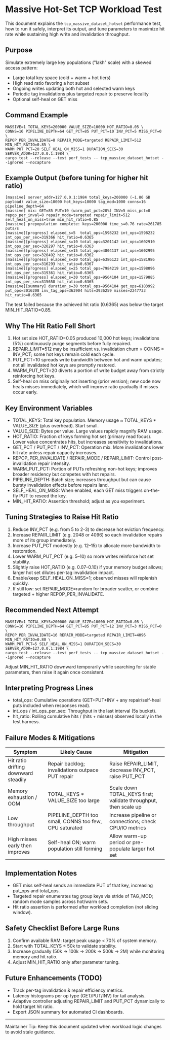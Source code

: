 # Massive Hot-Set TCP Workload Test

This document explains the `tcp_massive_dataset_hotset` performance test, how to run it safely, interpret its output, and tune parameters to maximize hit rate while sustaining high write and invalidation throughput.

## Purpose
Simulate extremely large key populations ("lakh" scale) with a skewed access pattern:
- Large total key space (cold + warm + hot tiers)
- High read ratio favoring a hot subset
- Ongoing writes updating both hot and selected warm keys
- Periodic tag invalidations plus targeted repair to preserve locality
- Optional self-heal on GET miss

## Command Example
```
MASSIVE=1 TOTAL_KEYS=200000 VALUE_SIZE=10000 HOT_RATIO=0.05 \
CONNS=16 PIPELINE_DEPTH=64 GET_PCT=85 PUT_PCT=10 INV_PCT=5 MISS_PCT=0 \
REPOP_PER_INVALIDATE=8 REPAIR_MODE=targeted REPAIR_LIMIT=512 MIN_HIT_RATIO=0.85 \
WARM_PUT_PCT=20 SELF_HEAL_ON_MISS=1 DURATION_SECS=30 SERVER_ADDR=127.0.0.1:1984 \
cargo test --release --test perf_tests -- tcp_massive_dataset_hotset --ignored --nocapture
```

## Example Output (before tuning for higher hit ratio)
```
[massive] server_addr=127.0.0.1:1984 total_keys=200000 (~1.86 GB payload) value_size=10000 hot_keys=10000 tag_mod=1000 conns=16 pipeline_depth=64
[massive] mix: GET=85 PUT=10 (warm_put_pct=20%) INV=5 miss_pct=0 repop_per_inval=8 repair_mode=targeted repair_limit=512 self_heal_on_miss=true min_hit_ratio=0.85
[massive] prepopulation complete: keys=200000 time_s=0.76 rate=261785 puts/s
[massive][progress] elapsed_s=5  total_ops=1598232 int_ops=1598232 int_ops_per_sec=319366 hit_ratio=0.6365
[massive][progress] elapsed_s=10 total_ops=3201142 int_ops=1602910 int_ops_per_sec=320297 hit_ratio=0.6363
[massive][progress] elapsed_s=15 total_ops=4804137 int_ops=1602995 int_ops_per_sec=320492 hit_ratio=0.6362
[massive][progress] elapsed_s=20 total_ops=6386123 int_ops=1581986 int_ops_per_sec=316293 hit_ratio=0.6367
[massive][progress] elapsed_s=25 total_ops=7984219 int_ops=1598096 int_ops_per_sec=319361 hit_ratio=0.6365
[massive][progress] elapsed_s=30 total_ops=9564104 int_ops=1579885 int_ops_per_sec=315658 hit_ratio=0.6365
[massive][summary] duration_s=30 total_ops=9564104 get_ops=6183992 put_ops=3016208 inv_tag_ops=363904 hits=3936259 misses=2247733 hit_ratio=0.6365
```
The test failed because the achieved hit ratio (0.6365) was below the target MIN_HIT_RATIO=0.85.

## Why The Hit Ratio Fell Short
1. Hot set size HOT_RATIO=0.05 produced 10,000 hot keys; invalidations (5%) continuously purge segments before fully repaired.
2. REPAIR_LIMIT=512 may be insufficient vs. invalidation churn × CONNS × INV_PCT; some hot keys remain cold each cycle.
3. PUT_PCT=10 spreads write bandwidth between hot and warm updates; not all invalidated hot keys are promptly restored.
4. WARM_PUT_PCT=20 diverts a portion of write budget away from strictly reinforcing hot keys.
5. Self-heal on miss originally not inserting (prior version); new code now heals misses immediately, which will improve ratio gradually if misses occur early.

## Key Environment Variables
- TOTAL_KEYS: Total key population. Memory usage ≈ TOTAL_KEYS * VALUE_SIZE (plus overhead). Start small.
- VALUE_SIZE: Bytes per value. Large values rapidly magnify RAM usage.
- HOT_RATIO: Fraction of keys forming hot set (primary read focus). Lower value concentrates hits, but increases sensitivity to invalidations.
- GET_PCT / PUT_PCT / INV_PCT: Operation mix. More invalidations lower hit rate unless repair capacity increases.
- REPOP_PER_INVALIDATE / REPAIR_MODE / REPAIR_LIMIT: Control post-invalidation repair intensity.
- WARM_PUT_PCT: Portion of PUTs refreshing non-hot keys; improves broader residency but competes with hot repairs.
- PIPELINE_DEPTH: Batch size; increases throughput but can cause bursty invalidation effects before repairs land.
- SELF_HEAL_ON_MISS: When enabled, each GET miss triggers on-the-fly PUT to reseed the key.
- MIN_HIT_RATIO: Assertion threshold; adjust as you experiment.

## Tuning Strategies to Raise Hit Ratio
1. Reduce INV_PCT (e.g. from 5 to 2-3) to decrease hot eviction frequency.
2. Increase REPAIR_LIMIT (e.g. 2048 or 4096) so each invalidation repairs more of its group immediately.
3. Increase PUT_PCT modestly (e.g. 12–15) to allocate more bandwidth to restoration.
4. Lower WARM_PUT_PCT (e.g. 5–10) so more writes reinforce hot set stability.
5. Slightly raise HOT_RATIO (e.g. 0.07–0.10) if your memory budget allows; larger hot set dilutes per-tag invalidation impact.
6. Enable/keep SELF_HEAL_ON_MISS=1; observed misses will replenish quickly.
7. If still low: set REPAIR_MODE=random for broader scatter, or combine targeted + higher REPOP_PER_INVALIDATE.

## Recommended Next Attempt
```
MASSIVE=1 TOTAL_KEYS=200000 VALUE_SIZE=10000 HOT_RATIO=0.05 \
CONNS=16 PIPELINE_DEPTH=64 GET_PCT=85 PUT_PCT=12 INV_PCT=3 MISS_PCT=0 \
REPOP_PER_INVALIDATE=16 REPAIR_MODE=targeted REPAIR_LIMIT=4096 MIN_HIT_RATIO=0.80 \
WARM_PUT_PCT=5 SELF_HEAL_ON_MISS=1 DURATION_SECS=30 SERVER_ADDR=127.0.0.1:1984 \
cargo test --release --test perf_tests -- tcp_massive_dataset_hotset --ignored --nocapture
```
Adjust MIN_HIT_RATIO downward temporarily while searching for stable parameters, then raise it again once consistent.

## Interpreting Progress Lines
- total_ops: Cumulative operations (GET+PUT+INV + any repair/self-heal puts included when responses read).
- int_ops / int_ops_per_sec: Throughput in the last interval (5s bucket).
- hit_ratio: Rolling cumulative hits / (hits + misses) observed locally in the test harness.

## Failure Modes & Mitigations
| Symptom | Likely Cause | Mitigation |
|---------|--------------|-----------|
| Hit ratio drifting downward steadily | Repair backlog; invalidations outpace PUT repair | Raise REPAIR_LIMIT, decrease INV_PCT, raise PUT_PCT |
| Memory exhaustion / OOM | TOTAL_KEYS * VALUE_SIZE too large | Scale down TOTAL_KEYS first; validate throughput, then scale up |
| Low throughput | PIPELINE_DEPTH too small, CONNS too few, CPU saturated | Increase pipeline or connections; check CPU/IO metrics |
| High misses early then improves | Self-heal ON; warm population still forming | Allow warm-up period or pre-populate larger hot set |

## Implementation Notes
- GET miss self-heal sends an immediate PUT of that key, increasing put_ops and total_ops.
- Targeted repair enumerates tag group keys via stride of TAG_MOD; random mode samples across hot/warm sets.
- Hit ratio assertion is performed after workload completion (not sliding window).

## Safety Checklist Before Large Runs
1. Confirm available RAM: target peak usage < 70% of system memory.
2. Start with TOTAL_KEYS ≤ 50k to validate stability.
3. Increase gradually (50k → 100k → 200k → 500k → 2M) while monitoring memory and hit ratio.
4. Adjust MIN_HIT_RATIO only after parameter tuning.

## Future Enhancements (TODO)
- Track per-tag invalidation & repair efficiency metrics.
- Latency histograms per op type (GET/PUT/INV) for tail analysis.
- Adaptive controller adjusting REPAIR_LIMIT and PUT_PCT dynamically to hold target hit ratio.
- Export JSON summary for automated CI dashboards.

---
Maintainer Tip: Keep this document updated when workload logic changes to avoid stale guidance.
